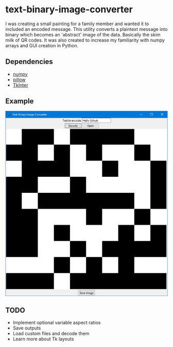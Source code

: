 # text-binary-image-converter

I was creating a small painting for a family member and wanted it to included an encoded message. This utility converts a plaintext message into binary which becomes an 'abstract' image of the data. Basically the skim milk of QR codes. It was also created to increase my familiarity with numpy arrays and GUI creation in Python.

## Dependencies

* [numpy](http://www.numpy.org/)
* [pillow](https://python-pillow.org/)
* [TkInter](https://wiki.python.org/moin/TkInter)

## Example

![Windows demo](https://raw.githubusercontent.com/capbrown/text-binary-image-converter/master/demo.PNG)

## TODO

* Implement optional variable aspect ratios
* Save outputs
* Load custom files and decode them
* Learn more about Tk layouts